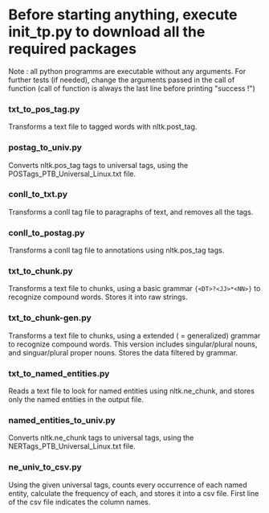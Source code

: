 # Before starting anything, execute init_tp.py to download all the required packages

Note : all python programms are executable without any arguments. For further tests (if needed), change the arguments passed in the call of function (call of function is always the last line before printing "success !")

### txt_to_pos_tag.py
Transforms a text file to tagged words with nltk.post_tag.

### postag_to_univ.py
Converts nltk.pos_tag tags to universal tags, using the POSTags_PTB_Universal_Linux.txt file.

### conll_to_txt.py
Transforms a conll tag file to paragraphs of text, and removes all the tags.

### conll_to_postag.py
Transforms a conll tag file to annotations using nltk.pos_tag tags.

### txt_to_chunk.py
Transforms a text file to chunks, using a basic grammar ```{<DT>?<JJ>*<NN>}``` to recognize compound words. Stores it into raw strings.

### txt_to_chunk-gen.py
Transforms a text file to chunks, using a extended ( = generalized) grammar to recognize compound words. This version includes singular/plural nouns, and singuar/plural proper nouns. Stores the data filtered by grammar.

### txt_to_named_entities.py
Reads a text file to look for named entities using nltk.ne_chunk, and stores only the named entities in the output file.

### named_entities_to_univ.py
Converts nltk.ne_chunk tags to universal tags, using the NERTags_PTB_Universal_Linux.txt file.

### ne_univ_to_csv.py
Using the given universal tags, counts every occurrence of each named entity, calculate the frequency of each, and stores it into a csv file. First line of the csv file indicates the column names.
